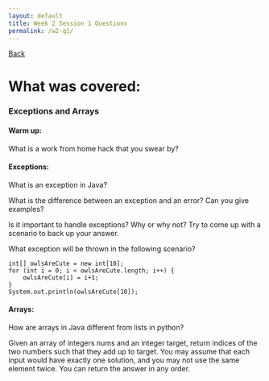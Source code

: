 ```yaml
---
layout: default
title: Week 2 Session 1 Questions
permalink: /w2-q1/
---
```


[Back](session-notes.markdown)

# What was covered: 
### Exceptions and Arrays

#### Warm up:
What is a work from home hack that you swear by?

#### Exceptions:
What is an exception in Java?

What is the difference between an exception and an error? Can you give examples?

Is it important to handle exceptions? Why or why not? Try to come up with a scenario to back up your answer.

What exception will be thrown in the following scenario?
```
int[] owlsAreCute = new int[10];
for (int i = 0; i < owlsAreCute.length; i++) {
    owlsAreCute[i] = i+1;
}
System.out.println(owlsAreCute[10]);
```

#### Arrays:
How are arrays in Java different from lists in python?

Given an array of integers nums and an integer target, return indices of the two numbers such that they add up to target.
You may assume that each input would have exactly one solution, and you may not use the same element twice.
You can return the answer in any order.
